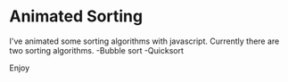 # Animated Sorting
I've animated some sorting algorithms with javascript.
Currently there are two sorting algorithms.
 -Bubble sort
 -Quicksort
 
Enjoy

